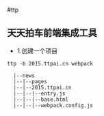 #ttp
## 天天拍车前端集成工具
- 1.创建一个项目
```
ttp -b 2015.ttpai.cn webpack
```
```
  |--news
  |--|--pages
  |--|--2015.ttpai.cn
  |--|--|--entry.js
  |--|--|--base.html
  |--|--|--webpack.config.js
```
